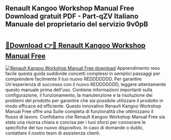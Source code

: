 ## Renault Kangoo Workshop Manual Free Download gratuit PDF - Part-qZV Italiano Manuale del proprietario del servizio 9v0pB

# <h2><a href="http://df95u9.blite.top/?on=Renault+Kangoo+Workshop+Manual+Free">🔗Download 👉🔴 Renault Kangoo Workshop Manual Free</a></h2>

[![Renault Kangoo Workshop Manual Free download](https://i.imgur.com/lujVjoI.png)](http://df95u9.blite.top/?on=Renault+Kangoo+Workshop+Manual+Free)
Apprendimento reso facile questa guida suddivide concetti complessi in semplici passaggi per comprendere facilmente il tuo nuovo REDDDDDDD. Per garantire Un'esperienza di successo con il nuovo REDDDDDDD, leggere attentamente questo manuale prima dell'uso. Contiene informazioni importanti sulla configurazione, il funzionamento, la manutenzione e la risoluzione dei problemi del prodotto per garantire che sia possibile utilizzare il prodotto in modo efficace ed efficiente. Questo innovativo Renault Kangoo Workshop Manual Free offre una Suite completa di funzionalità che ottimizzano il flusso di lavoro. Confidiamo che Renault Kangoo Workshop Manual Free sia stata una risorsa chiara e concisa per i tuoi sforzi per conoscere le specifiche del tuo nuovo dispositivo. In caso di domande o dubbi, contattare il nostro team di assistenza clienti.
